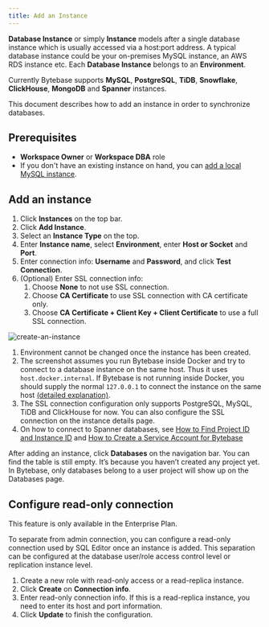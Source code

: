 ```yaml
---
title: Add an Instance
---
```


**Database Instance** or simply **Instance** models after a single database instance which is usually accessed via a host:port address. A typical database instance could be your on-premises MySQL instance, an AWS RDS instance etc. Each **Database Instance** belongs to an **Environment**.

Currently Bytebase supports **MySQL**, **PostgreSQL**, **TiDB**, **Snowflake**, **ClickHouse**, **MongoDB** and **Spanner** instances.

This document describes how to add an instance in order to synchronize databases.

## Prerequisites

- **Workspace Owner** or **Workspace DBA** role
- If you don't have an existing instance on hand, you can [add a local MySQL instance](/docs/get-started/install/local-mysql-instance).

## Add an instance

1. Click **Instances** on the top bar.
1. Click **Add Instance**.
1. Select an **Instance Type** on the top.
1. Enter **Instance name**, select **Environment**, enter **Host or Socket** and **Port**.
1. Enter connection info: **Username** and **Password**, and click **Test Connection**.
1. (Optional) Enter SSL connection info:
   1. Choose **None** to not use SSL connection.
   1. Choose **CA Certificate** to use SSL connection with CA certificate only.
   1. Choose **CA Certificate + Client Key + Client Certificate** to use a full SSL connection.

![create-an-instance](/docs/get-started/configure-workspace/add-an-instance/add-an-instance.webp)

<HintBlock type="info">

1. Environment cannot be changed once the instance has been created.
1. The screenshot assumes you run Bytebase inside Docker and try to connect to a database instance on the same host. Thus it uses `host.docker.internal`. If Bytebase is not running inside Docker, you should supply the normal `127.0.0.1` to connect the instance on the same host [(detailed explanation)](https://stackoverflow.com/a/24326540/235983).
1. The SSL connection configuration only supports PostgreSQL, MySQL, TiDB and ClickHouse for now. You can also configure the SSL connection on the instance details page.
1. On how to connect to Spanner databases, see [How to Find Project ID and Instance ID](/docs/how-to/spanner/how-to-find-project-id-and-instance-id) and [How to Create a Service Account for Bytebase](/docs/how-to/spanner/how-to-create-a-service-account-for-bytebase)

</HintBlock>

After adding an instance, click **Databases** on the navigation bar. You can find the table is still empty. It’s because you haven’t created any project yet. In Bytebase, only databases belong to a user project will show up on the Databases page.

## Configure read-only connection

<HintBlock type="info">

This feature is only available in the Enterprise Plan.

</HintBlock>

To separate from admin connection, you can configure a read-only connection used by SQL Editor once an instance is added. This separation can be configured at the database user/role access control level or replication instance level.

1. Create a new role with read-only access or a read-replica instance.
1. Click **Create** on **Connection info**.
1. Enter read-only connection info. If this is a read-replica instance, you need to enter its host and port information.
1. Click **Update** to finish the configuration.
